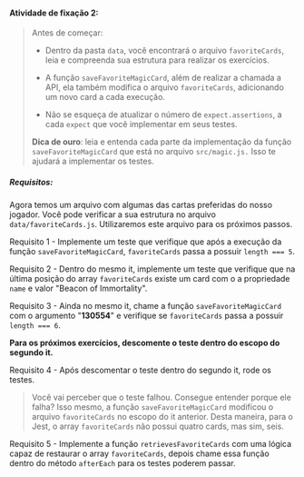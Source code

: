 ####  Atividade de fixação 2:
> Antes de começar:
>
> * Dentro da pasta `data`, você encontrará o arquivo `favoriteCards`, leia e compreenda sua estrutura para realizar os exercícios.
>
> * A função `saveFavoriteMagicCard`, além de realizar a chamada a API, ela também modifica o arquivo `favoriteCards`, adicionando um novo card a cada execução.
>
> * Não se esqueça de atualizar o número de `expect.assertions`, a cada `expect` que você implementar em seus testes.
>
> **Dica de ouro**: leia e entenda cada parte da implementação da função `saveFavoriteMagicCard` que está no arquivo `src/magic.js.` Isso te ajudará a implementar os testes.
>


##### Requisitos:

Agora temos um arquivo com algumas das cartas preferidas do nosso jogador. Você pode verificar a sua estrutura no arquivo `data/favoriteCards.js`. Utilizaremos este arquivo para os próximos passos.

Requisito 1 - Implemente um teste que verifique que após a execução da função `saveFavoriteMagicCard`, `favoriteCards` passa a possuir `length === 5`.

Requisito 2 - Dentro do mesmo it, implemente um teste que verifique que na última posição do array `favoriteCards` existe um card com o a propriedade `name` e valor "Beacon of Immortality".

Requisito 3 - Ainda no mesmo it, chame a função `saveFavoriteMagicCard` com o argumento "**130554**" e verifique se `favoriteCards` passa a possuir `length === 6`.

**Para os próximos exercícios, descomente o teste dentro do escopo do segundo it.**

Requisito 4 - Após descomentar o teste dentro do segundo it, rode os testes. 

> Você vai perceber que o teste falhou. Consegue entender porque ele falha? Isso mesmo, a função `saveFavoriteMagicCard` modificou o arquivo `favoriteCards` no escopo do it anterior. Desta maneira, para o Jest, o array `favoriteCards` não possui quatro cards, mas sim, seis.

Requisito 5 - Implemente a função `retrievesFavoriteCards` com uma lógica capaz de restaurar o array `favoriteCards`, depois chame essa função dentro do método `afterEach` para os testes poderem passar.



